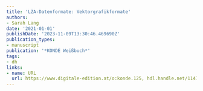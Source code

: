 ```yaml
---
title: 'LZA-Datenformate: Vektorgrafikformate'
authors:
- Sarah Lang
date: '2021-01-01'
publishDate: '2023-11-09T13:30:46.469690Z'
publication_types:
- manuscript
publication: '*KONDE Weißbuch*'
tags:
- dh
links:
- name: URL
  url: https://www.digitale-edition.at/o:konde.125, hdl.handle.net/11471/562.50
---
```

